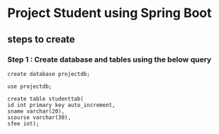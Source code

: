 # Project Student using Spring Boot

## steps to create 

### Step 1 : Create database and tables using the below query

    create database projectdb;
    
    use projectdb;
    
    create table studenttab(
    id int primary key auto_increment,
    sname varchar(20),
    scourse varchar(30),
    sfee int);
